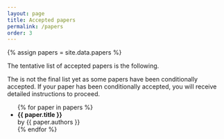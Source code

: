 ```yaml
---
layout: page
title: Accepted papers
permalink: /papers
order: 3
---
```


{% assign papers = site.data.papers %}

The tentative list of accepted papers is the following.

The is not the final list yet as some papers have been conditionally accepted. If your paper has been conditionally accepted, you will receive detailed instructions to proceed.

<div>
  <ul>
    {% for paper in papers %}
      <li><b>{{ paper.title }}</b><br/>by {{ paper.authors }}</li>
    {% endfor %}
  </ul>
</div>

